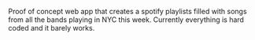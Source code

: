 Proof of concept web app that creates a spotify playlists filled with songs from all the bands playing in NYC this week.  Currently everything is hard coded and it barely works.